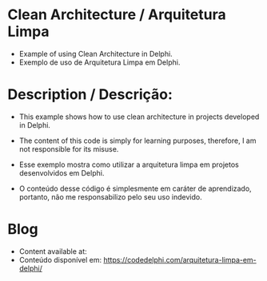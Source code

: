 # Clean Architecture / Arquitetura Limpa
- Example of using Clean Architecture in Delphi.
- Exemplo de uso de Arquitetura Limpa em Delphi.

# Description / Descrição:
- This example shows how to use clean architecture in projects developed in Delphi.
- The content of this code is simply for learning purposes, therefore, I am not responsible for its misuse.

- Esse exemplo mostra como utilizar a arquitetura limpa em projetos desenvolvidos em Delphi.
- O conteúdo desse código é simplesmente em caráter de aprendizado, portanto, não me responsabilizo pelo seu uso indevido.

# Blog
- Content available at:
- Conteúdo disponível em:
  https://codedelphi.com/arquitetura-limpa-em-delphi/

